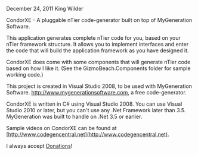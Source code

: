December 24, 2011
King Wilder

CondorXE - A pluggable nTier code-generator built on top of MyGeneration Software.  

This application generates complete nTier code for you, based on your nTier framework structure.  It allows you to implement interfaces and enter the code that will build the application framework as you have designed it.

CondorXE does come with some components that will generate nTier code based on how I like it. (See the GizmoBeach.Components folder for sample working code.)

This project is created in Visual Studio 2008, to be used with MyGeneration Software.  http://www.mygenerationsoftware.com, a free code-generator.

CondorXE is written in C# using Visual Studio 2008.  You can use Visual Studio 2010 or later, but you can't use any .Net Framework later than 3.5.  MyGeneration was built to handle on .Net 3.5 or earlier.

Sample videos on CondorXE can be found at [http://www.codegencentral.net](http://www.codegencentral.net).

I always accept [Donations](https://www.paypal.com/cgi-bin/webscr?cmd=_s-xclick&hosted_button_id=G27QPGZDAL2ME)! 